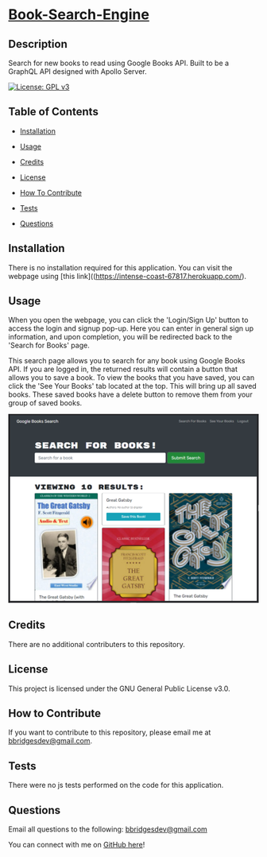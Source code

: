 # [Book-Search-Engine](https://intense-coast-67817.herokuapp.com/)

## Description

Search for new books to read using Google Books API. Built to be a GraphQL API designed with Apollo Server.

[![License: GPL v3](https://img.shields.io/badge/License-GPLv3-blue.svg)](https://www.gnu.org/licenses/gpl-3.0)

## Table of Contents

- [Installation](#installation)

- [Usage](#usage)

- [Credits](#credits)

- [License](#license)

- [How To Contribute](#how-to-contribute)

- [Tests](#tests)

- [Questions](#questions)

## Installation

There is no installation required for this application. You can visit the webpage using [this link]((https://intense-coast-67817.herokuapp.com/).

## Usage

When you open the webpage, you can click the 'Login/Sign Up' button to access the login and signup pop-up. Here you can enter in general sign up information, and upon completion, you will be redirected back to the 'Search for Books' page.

This search page allows you to search for any book using Google Books API. If you are logged in, the returned results will contain a button that allows you to save a book. To view the books that you have saved, you can click the 'See Your Books' tab located at the top. This will bring up all saved books. These saved books have a delete button to remove them from your group of saved books.

![App Screenshot](./appPic.PNG)

## Credits

There are no additional contributers to this repository.

## License

This project is licensed under the GNU General Public License v3.0.

## How to Contribute

If you want to contribute to this repository, please email me at bbridgesdev@gmail.com.

## Tests

There were no js tests performed on the code for this application.

## Questions

Email all questions to the following: bbridgesdev@gmail.com

You can connect with me on [GitHub here](https://github.com/bcbridges)!
